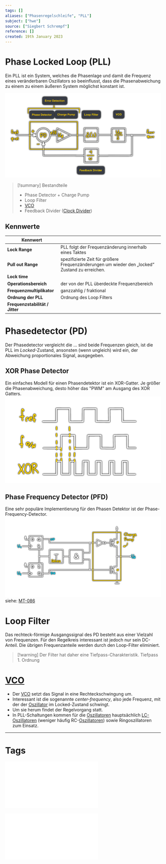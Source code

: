 ```yaml
---
tags: []
aliases: ["Phasenregelschleife", "PLL"]
subject: ["hwe"]
source: ["Siegbert Schrempf"]
reference: []
created: 19th January 2023
---
```


# Phase Locked Loop (PLL)

Ein PLL ist ein System, welches die Phasenlage und damit die Frequenz eines veränderbaren Oszillators so beeinflusst, dass die Phasenabweichung zu einem zu einem äußeren System möglichst konstant ist. 

![PLL](../assets/PLL.png)

> [!summary] Bestandteile
> - Phase Detector + Charge Pump
> - Loop Filter
> - [VCO](../Voltage%20Controlled%20Oscillator.md)
> - Feedback Divider ([Clock Divider](../../digitaltechnik/Clock%20Divider.md))

## Kennwerte
| Kennwert                        |                                                                                                |
| ------------------------------- | ---------------------------------------------------------------------------------------------- |
| **Lock Range**                  | PLL folgt der Frequenzänderung innerhalb eines Taktes                                          |
| **Pull out Range**              | spezifizierte Zeit für größere Frequenzänderungen um wieder den „locked“ Zustand zu erreichen. |
| **Lock time**                   |                                                                                                |
| **Operationsbereich**           | der von der PLL überdeckte Frequenzbereich                                                     |
| **Frequenzmultiplikator**       | ganzzahlig / fraktional                                                                        |
| **Ordnung der PLL**             | Ordnung des Loop Filters                                                                       |
| **Frequenzstabilität / Jitter** |                                                                                                |

# Phasedetector (PD)
Der Phasedetector vergleicht die ... sind beide Frequenzen gleich, ist die PLL im *Locked*-Zustand, ansonsten (wenn ungleich) wird ein, der Abweichung proportionales Signal, ausgegeben.

## XOR Phase Detector
Ein einfaches Modell für einen Phasendetektor ist ein XOR-Gatter.
Je größer die Phasenabweichung, desto höher das "PWM" am Ausgang des XOR Gatters.
![625](../assets/XOR-PD.png)
## Phase Frequency Detector (PFD)
Eine sehr populäre Implementierung für den Phasen Detektor ist der Phase-Frequency-Detector.
![PFD](../assets/PFD.png)
siehe: [MT-086](../assets/pdf/MT-086.pdf)
# Loop Filter
Das rechteck-förmige Ausgangssignal des PD besteht aus einer Vielzahl von Frequenzen.
Für den Regelkreis interessant ist jedoch nur sein DC-Anteil. Die übrigen Frequenzanteile werden durch den Loop-Filter eliminiert.

> [!warning] Der Filter hat daher eine Tiefpass-Charakteristik.
> Tiefpass 1. Ordnung

# [VCO](../Voltage%20Controlled%20Oscillator.md)
- Der [VCO](../Voltage%20Controlled%20Oscillator.md) setzt das Signal in eine Rechteckschwingung um.
- Interessant ist die sogenannte *center-frequency*, also jede Frequenz, mit der der [Oszillator](Clock%20Generierung.md) im Locked-Zustand schwingt.
- Um sie herum findet der Regelvorgang statt.
- In PLL-Schaltungen kommen für die [Oszillatoren](Clock%20Generierung.md) hauptsächlich [LC-Oszillatoren](LC%20Oszillatoren.md) (weniger häufig RC-[Oszillatoren](Clock%20Generierung.md)) sowie Ringoszillatoren zum Einsatz.

--- 

# Tags
![Clock_und_Reset_Generierung](../assets/pdf/Clock_und_Reset_Generierung.pdf)

![MT-086](../assets/pdf/MT-086.pdf)